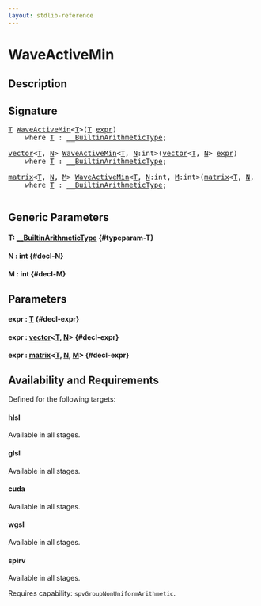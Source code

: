 ```yaml
---
layout: stdlib-reference
---
```


# WaveActiveMin

## Description





## Signature 

<pre>
<a href="/stdlib-reference/global-decls/waveactivemin-04a#typeparam-T" class="code_type">T</a> <a href="/stdlib-reference/global-decls/waveactivemin-04a">WaveActiveMin</a>&lt;<a href="/stdlib-reference/global-decls/waveactivemin-04a#typeparam-T" class="code_type">T</a>&gt;(<a href="/stdlib-reference/global-decls/waveactivemin-04a#typeparam-T" class="code_type">T</a> <a href="/stdlib-reference/global-decls/waveactivemin-04a#decl-expr" class="code_param">expr</a>)
    <span class='code_keyword'>where</span> <a href="/stdlib-reference/global-decls/waveactivemin-04a#typeparam-T" class="code_type">T</a> : <a href="/stdlib-reference/interfaces/0_builtinarithmetictype-029j/index" class="code_type">__BuiltinArithmeticType</a>;

<a href="/stdlib-reference/types/vector/index" class="code_type">vector</a>&lt;<a href="/stdlib-reference/global-decls/waveactivemin-04a#typeparam-T" class="code_type">T</a>, <a href="/stdlib-reference/global-decls/waveactivemin-04a#decl-N" class="code_var">N</a>&gt; <a href="/stdlib-reference/global-decls/waveactivemin-04a">WaveActiveMin</a>&lt;<a href="/stdlib-reference/global-decls/waveactivemin-04a#typeparam-T" class="code_type">T</a>, <a href="/stdlib-reference/global-decls/waveactivemin-04a#decl-N" class="code_var">N</a>:<span class="code_keyword">int</span>&gt;(<a href="/stdlib-reference/types/vector/index" class="code_type">vector</a>&lt;<a href="/stdlib-reference/global-decls/waveactivemin-04a#typeparam-T" class="code_type">T</a>, <a href="/stdlib-reference/global-decls/waveactivemin-04a#decl-N" class="code_var">N</a>&gt; <a href="/stdlib-reference/global-decls/waveactivemin-04a#decl-expr" class="code_param">expr</a>)
    <span class='code_keyword'>where</span> <a href="/stdlib-reference/global-decls/waveactivemin-04a#typeparam-T" class="code_type">T</a> : <a href="/stdlib-reference/interfaces/0_builtinarithmetictype-029j/index" class="code_type">__BuiltinArithmeticType</a>;

<a href="/stdlib-reference/types/matrix/index" class="code_type">matrix</a>&lt;<a href="/stdlib-reference/global-decls/waveactivemin-04a#typeparam-T" class="code_type">T</a>, <a href="/stdlib-reference/global-decls/waveactivemin-04a#decl-N" class="code_var">N</a>, <a href="/stdlib-reference/global-decls/waveactivemin-04a#decl-M" class="code_var">M</a>&gt; <a href="/stdlib-reference/global-decls/waveactivemin-04a">WaveActiveMin</a>&lt;<a href="/stdlib-reference/global-decls/waveactivemin-04a#typeparam-T" class="code_type">T</a>, <a href="/stdlib-reference/global-decls/waveactivemin-04a#decl-N" class="code_var">N</a>:<span class="code_keyword">int</span>, <a href="/stdlib-reference/global-decls/waveactivemin-04a#decl-M" class="code_var">M</a>:<span class="code_keyword">int</span>&gt;(<a href="/stdlib-reference/types/matrix/index" class="code_type">matrix</a>&lt;<a href="/stdlib-reference/global-decls/waveactivemin-04a#typeparam-T" class="code_type">T</a>, <a href="/stdlib-reference/global-decls/waveactivemin-04a#decl-N" class="code_var">N</a>, <a href="/stdlib-reference/global-decls/waveactivemin-04a#decl-M" class="code_var">M</a>&gt; <a href="/stdlib-reference/global-decls/waveactivemin-04a#decl-expr" class="code_param">expr</a>)
    <span class='code_keyword'>where</span> <a href="/stdlib-reference/global-decls/waveactivemin-04a#typeparam-T" class="code_type">T</a> : <a href="/stdlib-reference/interfaces/0_builtinarithmetictype-029j/index" class="code_type">__BuiltinArithmeticType</a>;

</pre>

## Generic Parameters

#### T: [\_\_BuiltinArithmeticType](/stdlib-reference/interfaces/0_builtinarithmetictype-029j/index) {#typeparam-T}
#### N  : int {#decl-N}
#### M  : int {#decl-M}

## Parameters

#### expr  : [T](/stdlib-reference/global-decls/waveactivemin-04a#typeparam-T) {#decl-expr}
#### expr  : [vector](/stdlib-reference/types/vector/index)\<[T](/stdlib-reference/types/vector/index#typeparam-T), [N](/stdlib-reference/types/vector/index#decl-N)\> {#decl-expr}
#### expr  : [matrix](/stdlib-reference/types/matrix/index)\<[T](/stdlib-reference/types/matrix/t-0), [N](/stdlib-reference/types/matrix/index#decl-N), [M](/stdlib-reference/types/matrix/index#decl-M)\> {#decl-expr}

## Availability and Requirements

Defined for the following targets:

#### hlsl
Available in all stages.

#### glsl
Available in all stages.

#### cuda
Available in all stages.

#### wgsl
Available in all stages.

#### spirv
Available in all stages.

Requires capability: `spvGroupNonUniformArithmetic`.


